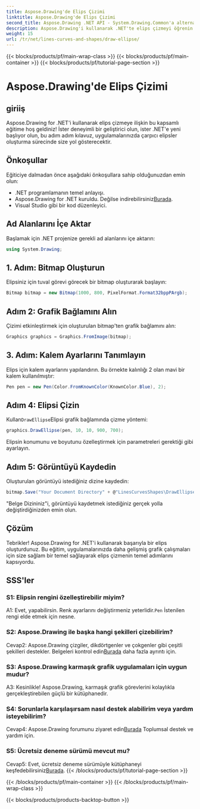 ```yaml
---
title: Aspose.Drawing'de Elips Çizimi
linktitle: Aspose.Drawing'de Elips Çizimi
second_title: Aspose.Drawing .NET API - System.Drawing.Common'a alternatif
description: Aspose.Drawing'i kullanarak .NET'te elips çizmeyi öğrenin. Çarpıcı grafikleri zahmetsizce oluşturmak için bu adım adım öğreticiyi izleyin.
weight: 15
url: /tr/net/lines-curves-and-shapes/draw-ellipse/
---
```


{{< blocks/products/pf/main-wrap-class >}}
{{< blocks/products/pf/main-container >}}
{{< blocks/products/pf/tutorial-page-section >}}

# Aspose.Drawing'de Elips Çizimi

## giriiş

Aspose.Drawing for .NET'i kullanarak elips çizmeye ilişkin bu kapsamlı eğitime hoş geldiniz! İster deneyimli bir geliştirici olun, ister .NET'e yeni başlıyor olun, bu adım adım kılavuz, uygulamalarınızda çarpıcı elipsler oluşturma sürecinde size yol gösterecektir.

## Önkoşullar

Eğiticiye dalmadan önce aşağıdaki önkoşullara sahip olduğunuzdan emin olun:

- .NET programlamanın temel anlayışı.
-  Aspose.Drawing for .NET kuruldu. Değilse indirebilirsiniz[Burada](https://releases.aspose.com/drawing/net/).
- Visual Studio gibi bir kod düzenleyici.

## Ad Alanlarını İçe Aktar

Başlamak için .NET projenize gerekli ad alanlarını içe aktarın:

```csharp
using System.Drawing;
```

## 1. Adım: Bitmap Oluşturun

Elipsiniz için tuval görevi görecek bir bitmap oluşturarak başlayın:

```csharp
Bitmap bitmap = new Bitmap(1000, 800, PixelFormat.Format32bppPArgb);
```

## Adım 2: Grafik Bağlamını Alın

Çizimi etkinleştirmek için oluşturulan bitmap'ten grafik bağlamını alın:

```csharp
Graphics graphics = Graphics.FromImage(bitmap);
```

## 3. Adım: Kalem Ayarlarını Tanımlayın

Elips için kalem ayarlarını yapılandırın. Bu örnekte kalınlığı 2 olan mavi bir kalem kullanılmıştır:

```csharp
Pen pen = new Pen(Color.FromKnownColor(KnownColor.Blue), 2);
```

## Adım 4: Elipsi Çizin

 Kullan`DrawEllipse`Elipsi grafik bağlamında çizme yöntemi:

```csharp
graphics.DrawEllipse(pen, 10, 10, 900, 700);
```

Elipsin konumunu ve boyutunu özelleştirmek için parametreleri gerektiği gibi ayarlayın.

## Adım 5: Görüntüyü Kaydedin

Oluşturulan görüntüyü istediğiniz dizine kaydedin:

```csharp
bitmap.Save("Your Document Directory" + @"LinesCurvesShapes\DrawEllipse_out.png");
```

"Belge Dizininiz"i, görüntüyü kaydetmek istediğiniz gerçek yolla değiştirdiğinizden emin olun.

## Çözüm

Tebrikler! Aspose.Drawing for .NET'i kullanarak başarıyla bir elips oluşturdunuz. Bu eğitim, uygulamalarınızda daha gelişmiş grafik çalışmaları için size sağlam bir temel sağlayarak elips çizmenin temel adımlarını kapsıyordu.

## SSS'ler

### S1: Elipsin rengini özelleştirebilir miyim?

 A1: Evet, yapabilirsin. Renk ayarlarını değiştirmeniz yeterlidir.`Pen` İstenilen rengi elde etmek için nesne.

### S2: Aspose.Drawing ile başka hangi şekilleri çizebilirim?

 Cevap2: Aspose.Drawing çizgiler, dikdörtgenler ve çokgenler gibi çeşitli şekilleri destekler. Belgeleri kontrol edin[Burada](https://reference.aspose.com/drawing/net/) daha fazla ayrıntı için.

### S3: Aspose.Drawing karmaşık grafik uygulamaları için uygun mudur?

A3: Kesinlikle! Aspose.Drawing, karmaşık grafik görevlerini kolaylıkla gerçekleştirebilen güçlü bir kütüphanedir.

### S4: Sorunlarla karşılaşırsam nasıl destek alabilirim veya yardım isteyebilirim?

 Cevap4: Aspose.Drawing forumunu ziyaret edin[Burada](https://forum.aspose.com/c/diagram/17) Toplumsal destek ve yardım için.

### S5: Ücretsiz deneme sürümü mevcut mu?

 Cevap5: Evet, ücretsiz deneme sürümüyle kütüphaneyi keşfedebilirsiniz[Burada](https://releases.aspose.com/).
{{< /blocks/products/pf/tutorial-page-section >}}

{{< /blocks/products/pf/main-container >}}
{{< /blocks/products/pf/main-wrap-class >}}

{{< blocks/products/products-backtop-button >}}
